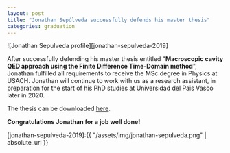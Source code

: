 ```yaml
---
layout: post
title: "Jonathan Sepúlveda successfully defends his master thesis"
categories: graduation
---
```


![Jonathan Sepulveda profile][jonathan-sepulveda-2019]

After successfully defending his master thesis entitled "**Macroscopic cavity QED approach using the Finite Difference Time-Domain method**", Jonathan fulfilled all requirements to receive the MSc degree in Physics at USACH. Jonathan will continue to work with us as a research assistant, in preparation for the start of his PhD studies at Universidad del Pais Vasco later in 2020. 

The thesis can be downloaded [here](/resources/). 

**Congratulations Jonathan for a job well done!** 






[jonathan-sepulveda-2019]:{{ "/assets/img/jonathan-sepulveda.png" | absolute_url }} 